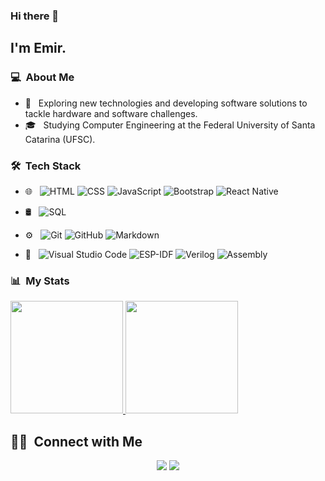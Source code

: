 ### Hi there 👋

## I'm Emir.

### 💻 &nbsp;About Me 

- 🤔 &nbsp; Exploring new technologies and developing software solutions to tackle hardware and software challenges.
- 🎓 &nbsp; Studying Computer Engineering at the Federal University of Santa Catarina (UFSC).

### 🛠 &nbsp;Tech Stack

- 🌐 &nbsp;
  ![HTML](https://img.shields.io/badge/-HTML-333333?style=flat&logo=HTML5)
  ![CSS](https://img.shields.io/badge/-CSS-333333?style=flat&logo=CSS3&logoColor=1572B6)
  ![JavaScript](https://img.shields.io/badge/-JavaScript-333333?style=flat&logo=javascript)
  ![Bootstrap](https://img.shields.io/badge/-Bootstrap-333333?style=flat&logo=bootstrap&logoColor=563D7C)
  ![React Native](https://img.shields.io/badge/-React%20Native-333333?style=flat&logo=react)
  
- 🛢 &nbsp;
  ![SQL](https://img.shields.io/badge/-SQL-333333?style=flat&logo=postgresql)
  
- ⚙️ &nbsp;
  ![Git](https://img.shields.io/badge/-Git-333333?style=flat&logo=git)
  ![GitHub](https://img.shields.io/badge/-GitHub-333333?style=flat&logo=github)
  ![Markdown](https://img.shields.io/badge/-Markdown-333333?style=flat&logo=markdown)
  
- 🔧 &nbsp;
  ![Visual Studio Code](https://img.shields.io/badge/-Visual%20Studio%20Code-333333?style=flat&logo=visual-studio-code&logoColor=007ACC)
  ![ESP-IDF](https://img.shields.io/badge/-ESP--IDF-333333?style=flat&logo=espressif)
  ![Verilog](https://img.shields.io/badge/-Verilog-333333?style=flat)
  ![Assembly](https://img.shields.io/badge/-Assembly-333333?style=flat)

### 📊 &nbsp;My Stats

<p>
<a href="https://github.com/pitaemir">
  <img height="180em" src="https://github-readme-stats.vercel.app/api?username=pitaemir&show_icons=true&theme=radical" />
  <img height="180em" src="https://github-readme-stats-eight-theta.vercel.app/api/top-langs/?username=pitaemir&theme=radical&layout=compact" />
</a>
</p>

##  🤝🏻 &nbsp;Connect with Me

<p align="center">
<a href="mailto:emirbraz.d2@gmail.com"><img src="https://img.shields.io/badge/-emirbraz.d2@gmail.com-D14836?style=flat-square&logo=Gmail&logoColor=white"/></a>
<a href="https://www.linkedin.com/in/emirbrazd2/"><img src="https://img.shields.io/badge/-Emir%20LinkedIn-0077B5?style=flat-square&logo=Linkedin&logoColor=white"/></a>
</p>

<!--
**pitaemir/pitaemir** is a ✨ _special_ ✨ repository because its `README.md` (this file) appears on your GitHub profile.
-->
